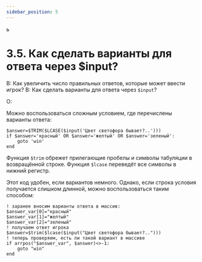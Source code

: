 ```yaml
---
sidebar_position: 5
---
```

ь
# 3.5. Как сделать варианты для ответа через $input?
<!-- [:faq_03_05] -->
В: Как увеличить число правильных ответов, которые может ввести игрок?
В: Как сделать варианты для ответа через `$input`?

О:

Можно воспользоваться сложным условием, где перечислены варианты ответа:
```qsp
$answer=$TRIM($LCASE($input('Цвет светофора бывает?..'))) 
if $answer='красный' OR $answer='желтый' OR $answer='зеленый':
	goto 'win'
end
```
Функция `$trim` обрежет прилегающие пробелы и символы табуляции в возвращённой строке.
Функция `$lcase` переведёт все символы в нижний регистр.

Этот код удобен, если вариантов немного. Однако, если строка условия получается слишком длинной, можно воспользоваться таким способом:
```qsp
! заранее вносим варианты ответа в массив:
$answer_var[0]="красный"
$answer_var[1]="желтый"
$answer_var[2]="зеленый"
! получаем ответ игрока
$answer=$trim($lcase($input("Цвет светофора бывает?..")))
! теперь проверяем, есть ли такой вариант в массиве
if arrpos("$answer_var", $answer)<>-1:
	goto "win"
end
```
